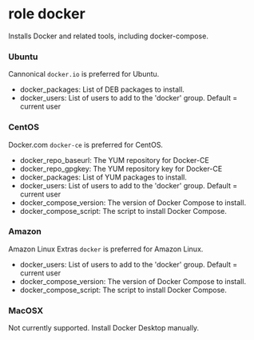 # role docker

Installs Docker and related tools, including docker-compose.


### Ubuntu

Cannonical `docker.io` is preferred for Ubuntu.

* docker_packages: List of DEB packages to install.
* docker_users: List of users to add to the 'docker' group. Default = current user

### CentOS

Docker.com `docker-ce` is preferred for CentOS.

* docker_repo_baseurl: The YUM repository for Docker-CE
* docker_repo_gpgkey: The YUM repository key for Docker-CE
* docker_packages: List of YUM packages to install.
* docker_users: List of users to add to the 'docker' group. Default = current user
* docker_compose_version: The version of Docker Compose to install.
* docker_compose_script: The script to install Docker Compose.

### Amazon

Amazon Linux Extras `docker` is preferred for Amazon Linux.

* docker_users: List of users to add to the 'docker' group. Default = current user
* docker_compose_version: The version of Docker Compose to install.
* docker_compose_script: The script to install Docker Compose.

### MacOSX

Not currently supported.  Install Docker Desktop manually.
